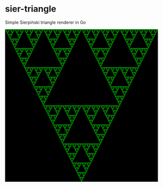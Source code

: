 # sier-triangle

Simple Sierpiński triangle renderer in Go

![example](https://raw.githubusercontent.com/AndrewPartin/sier-triangle/main/out.png)
